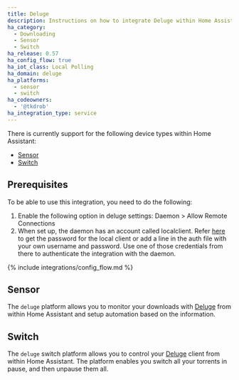 ```yaml
---
title: Deluge
description: Instructions on how to integrate Deluge within Home Assistant.
ha_category:
  - Downloading
  - Sensor
  - Switch
ha_release: 0.57
ha_config_flow: true
ha_iot_class: Local Polling
ha_domain: deluge
ha_platforms:
  - sensor
  - switch
ha_codeowners:
  - '@tkdrob'
ha_integration_type: service
---
```


There is currently support for the following device types within Home Assistant:

- [Sensor](#sensor)
- [Switch](#switch)

## Prerequisites

To be able to use this integration, you need to do the following:

1. Enable the following option in deluge settings: Daemon > Allow Remote Connections
2. When set up, the daemon has an account called localclient. Refer [here](https://dev.deluge-torrent.org/wiki/UserGuide/Authentication) to get the password for the local client or add a line in the auth file with your own username and password. Use one of those credentials from there to authenticate the integration with the daemon.

{% include integrations/config_flow.md %}

## Sensor

The `deluge` platform allows you to monitor your downloads with [Deluge](https://deluge-torrent.org/) from within Home Assistant and setup automation based on the information.

## Switch

The `deluge` switch platform allows you to control your [Deluge](https://deluge-torrent.org/) client from within Home Assistant. The platform enables you switch all your torrents in pause, and then unpause them all.
